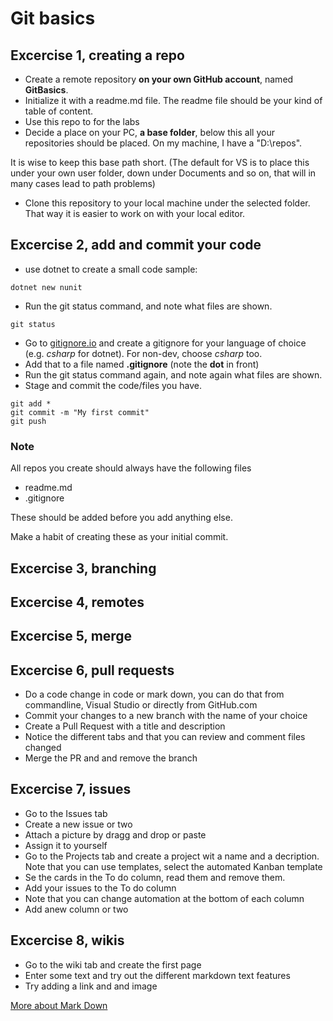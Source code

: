 # Git basics


## Excercise 1, creating a repo

* Create a remote repository **on your own GitHub account**, named **GitBasics**. 
* Initialize it with a readme.md file. The readme file should be your kind of table of content.
* Use this repo to for the labs
* Decide a place on your PC, **a base  folder**, below this all your repositories should be placed. On my machine, I have a "D:\repos".   

It is wise to keep this base path short.  (The default for VS is to place this under your own user folder, down under Documents and so on, that will in many cases lead to path problems)

* Clone this repository to your local machine under the selected folder.  That way it is easier to work on with your local editor.  


## Excercise 2, add and commit your code

* use dotnet to create a small code sample:

```
dotnet new nunit
```

* Run the git status command, and note what files are shown.

```
git status
```

* Go to [gitignore.io](https://gitignore.io) and create a gitignore for your language of choice  (e.g. *csharp* for dotnet). For non-dev, choose *csharp* too. 
* Add that to a file named **.gitignore**  (note the **dot** in front)
* Run the git status command again, and note again what files are shown.
* Stage and commit the code/files you have. 
```
git add *
git commit -m "My first commit"
git push
```

### Note

All repos you create should always have the following files

*  readme.md
*  .gitignore

These should be added before you add anything else.

Make a habit of creating these as your initial commit.

## Excercise 3, branching

## Excercise 4, remotes

## Excercise 5, merge

## Excercise 6, pull requests
* Do a code change in code or mark down, you can do that from commandline, Visual Studio or directly from GitHub.com
* Commit your changes to a new branch with the name of your choice
* Create a Pull Request with a title and description
* Notice the different tabs and that you can review and comment files changed 
* Merge the PR and and remove the branch

## Excercise 7, issues
* Go to the Issues tab
* Create a new issue or two
* Attach a picture by dragg and drop or paste
* Assign it to yourself
* Go to the Projects tab and create a project wit a name and a decription. Note that you can use templates, select the automated Kanban template
* Se the cards in the To do column, read them and remove them.
* Add your issues to the To do column
* Note that you can change automation at the bottom of each column
* Add anew column or two

## Excercise 8, wikis
* Go to the wiki tab and create the first page
* Enter some text and try out the different markdown text features
* Try adding a link and and image

[More about Mark Down](https://guides.github.com/features/mastering-markdown/)



